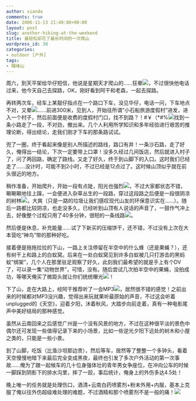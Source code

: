 ```yaml
---
author: xianda
comments: true
date: 2006-11-13 21:49:00+00:00
layout: post
slug: another-hiking-at-the-weekend
title: 最轻松却花了最长时间的一次爬山
wordpress_id: 38
categories:
- outdoor [户外]
tags:
- 帽峰山
---
```


周六，到天平架给华仔短信，他说是星期天才爬山的……狂晕![](http://sandycreep.spaces.live.com/mmm2006-10-27_23.09/rte/emoticons/smile_sniff.gif)，不过很快他电话过来，他今天自己去探路，OK，刚好看到阿干和老森，一起去探路。



再转两次车，经车上某靓仔指点在一个路口下车，没见华仔，电话一问，下车地点不对，又晕![](http://sandycreep.spaces.live.com/mmm2006-10-27_23.09/rte/emoticons/smile_baringteeth.gif)……前进300米，见到人，开始往所谓“小石船旅游度假村”进发，进入一个村子，然后前面便是收费的度假村门口，找不到路？！#￥（*#%![](http://sandycreep.spaces.live.com/mmm2006-10-27_23.09/rte/emoticons/smile_confused.gif)找到一条小路走了一段，不对劲，撤出来。几个人利用所学知识和多年经验进行艰苦的推理论断，得出结论，走我们刚才下车的那条路试试。



兜了一圈，终于看起来像是别人所描述的路线，路口有井！一条沙石路，走了好久，俺得出一结论，下次一定要带上口罩！没多久经过几间饭店，然后就进入村子了，问了两回路，确定了路线。又走了好久，终于到山脚下的入口。这时我们已经走了……没计时，可能不到2小时，不过已经是12点过了。这时候山顶似乎就在前头很近的地方。

<!-- more -->



稍作准备，开始爬升，开始一段有点陡，阳光也强烈![](http://sandycreep.spaces.live.com/mmm2006-10-27_23.09/rte/emoticons/sun.gif)，不过大家都状态不错，唰唰唰地往上蹿，一会便进入杂草丛生的一段路，穿过这段路之后便是一段很阴凉的树林![](http://sandycreep.spaces.live.com/mmm2006-10-27_23.09/rte/emoticons/island.gif)，大爽（只是一路的垃圾让我们感叹现代山友的环保意识实在……）。随后一路都比较阴凉，也走没多久，已经听到山顶有人说话的声音了，一鼓作气冲上去，好像整个过程只用了40多分钟，很短的一条线路![](http://sandycreep.spaces.live.com/mmm2006-10-27_23.09/rte/emoticons/smile_shades.gif)。



然后便是休息，补充能量……试了下新买的压缩饼干，还不错，不过没有上次在大本营吃“神鸟”带的那种好吃。



接着便是拖拖拉拉的下山，一路上关注停留在半空中的什么蜂（还是果蝇？），还有树干上和路上的白蚁窝。后来在一处白蚁窝见到许多白蚁被几只打游击的黑蚂蚁“绑架”，几个人在那里驻足观察了好久，此刻我们最希望的就是手上有个DV了，可以录一集“动物世界”，可惜，没有。随后尝试几次拍半空中的果蝇，没拍成功，等哪天俺买了微距头就让你们统统曝光![](http://sandycreep.spaces.live.com/mmm2006-10-27_23.09/rte/emoticons/camera.gif)！



下了山，走在大路上，经阿干推荐听了一会MP3![](http://sandycreep.spaces.live.com/mmm2006-10-27_23.09/rte/emoticons/music_note.gif)，居然很不错的感觉！之前出来的时候都对MP3没兴趣，觉得出来玩就果听最原始的声音，不过这会听着unplugged的《天空》，迎着夕阳，沐着秋风，大踏步向前走着，真有一种电影尾声中美好结局的那种感觉。



虽然从云南回来之后感觉广州是一个没有风景的地方，不过在这种很平淡的景色中偶尔还可发现一些值得记录下来的小场景，比如一些逆光夕阳下远处的树木和小屋之类的，只能是一些小景。



到了山脚，吃饭（比渔沙坦那边贵），然后等车，居然等了整整一个多钟头，看着天空慢慢地暗下来最后完全变成黑夜，最终也引发了多次户外活动的第一次事故……俺为了跟一起候车的几十位身强体壮的青年男女争座位，在冲向公车的时候一脚踩到阴影下的排水沟里，摔了一跤，事后统计，俺身上的外伤多达4.5处！



晚上唯一的任务就是处理伤口，酒清+云南白药喷雾剂+粉末外用+内服，基本上克服了俺以往外伤超级难处理的难题，不过酒精和那个喷雾剂不是一般的痛！![](http://sandycreep.spaces.live.com/mmm2006-10-27_23.09/rte/emoticons/smile_angry.gif)
